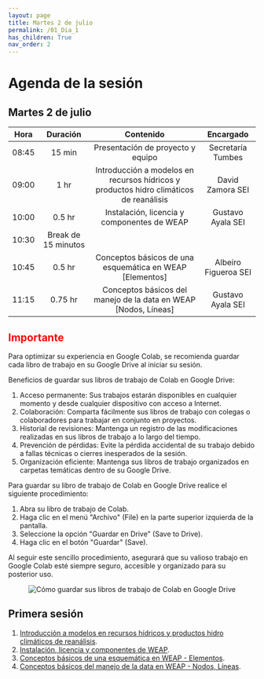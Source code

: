 ```yaml
---
layout: page
title: Martes 2 de julio
permalink: /01_Dia_1
has_children: True
nav_order: 2
---
```


# Agenda de la sesión

## Martes 2 de julio

| Hora | Duración | Contenido | Encargado |
|:---:|:---:|:---:|:---:|
| 08:45 | 15 min | Presentación de proyecto y equipo | Secretaría Tumbes |
| 09:00 | 1 hr | Introducción a modelos en recursos hídricos y productos hidro climáticos de reanálisis | David Zamora SEI |
| 10:00 | 0.5 hr | Instalación, licencia y componentes de WEAP | Gustavo Ayala SEI |
| 10:30 | Break de 15 minutos | | |
| 10:45 | 0.5 hr | Conceptos básicos de una esquemática en WEAP [Elementos] | Albeiro Figueroa SEI |
| 11:15 | 0.75 hr | Conceptos básicos del manejo de la data en WEAP [Nodos, Líneas] | Gustavo Ayala SEI |

## <span style="color:red">Importante</span>
Para optimizar su experiencia en Google Colab, se recomienda guardar cada libro de trabajo en su Google Drive al iniciar su sesión.

Beneficios de guardar sus libros de trabajo de Colab en Google Drive:

1. Acceso permanente: Sus trabajos estarán disponibles en cualquier momento y desde cualquier dispositivo con acceso a Internet.
2. Colaboración: Comparta fácilmente sus libros de trabajo con colegas o colaboradores para trabajar en conjunto en proyectos.
3. Historial de revisiones: Mantenga un registro de las modificaciones realizadas en sus libros de trabajo a lo largo del tiempo.
4. Prevención de pérdidas: Evite la pérdida accidental de su trabajo debido a fallas técnicas o cierres inesperados de la sesión.
5. Organización eficiente: Mantenga sus libros de trabajo organizados en carpetas temáticas dentro de su Google Drive.

Para guardar su libro de trabajo de Colab en Google Drive realice el siguiente procedimiento:

1. Abra su libro de trabajo de Colab.
2. Haga clic en el menú "Archivo" (File) en la parte superior izquierda de la pantalla.
3. Seleccione la opción "Guardar en Drive" (Save to Drive).
4. Haga clic en el botón "Guardar" (Save).

Al seguir este sencillo procedimiento, asegurará que su valioso trabajo en Google Colab esté siempre seguro, accesible y organizado para su posterior uso.

<p align="center">
  <img src="../peru-web-training-2024/images/NotaColabNo1.png" alt="Cómo guardar sus libros de trabajo de Colab en Google Drive">
</p>

## Primera sesión
1. [Introducción a modelos en recursos hídricos y productos hidro climáticos de reanálisis](https://githubtocolab.com/sei-latam/peru-web-training-2024/blob/main/Notebooks/Introduccion_modelos_gestion.ipynb).
3. [Instalación, licencia y componentes de WEAP](https://githubtocolab.com/sei-latam/peru-web-training-2024/blob/main/Notebooks/Introduccion_a_WEAP.ipynb).
4. [Conceptos básicos de una esquemática en WEAP - Elementos](/peru-web-training-2024/01_Dia_1/01_WEAPElementos).
5. [Conceptos básicos del manejo de la data en WEAP - Nodos, Líneas](https://githubtocolab.com/sei-latam/peru-web-training-2024/blob/main/Notebooks/Datos%20en%20WEAP.ipynb).
